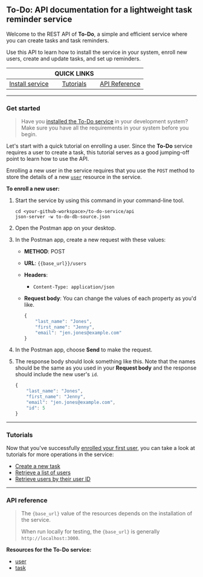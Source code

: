 ## To-Do: API documentation for a lightweight task reminder service

Welcome to the REST API of **To-Do**, a simple and efficient service where you can create tasks and task reminders.

Use this API to learn how to install the service in your system, enroll new users, create and update tasks, and set up reminders.

|                 |  QUICK LINKS |           |
|-----------------|:-------------:|-----------|
| [Install service](../before-you-start-a-tutorial.md) | [Tutorials](#tutorials) | [API Reference](#api-reference) |

---

### Get started

> Have you [installed the To-Do service](../before-you-start-a-tutorial.md) in your development system? Make sure you have all the requirements in your system before you begin.

Let's start with a quick tutorial on enrolling a user. Since the **To-Do** service requires a user to create a task, this tutorial serves as a good jumping-off point to learn how to use the API.

Enrolling a new user in the service requires that you use the `POST` method to store the details of a new [`user`](../api/user.md) resource in the service.

**To enroll a new user:**

1. Start the service by using this command in your command-line tool.

    ```shell
    cd <your-github-workspace>/to-do-service/api
    json-server -w to-do-db-source.json
    ```

2. Open the Postman app on your desktop.
3. In the Postman app, create a new request with these values:
    * **METHOD**: POST
    * **URL**: `{{base_url}}/users`
    * **Headers**:
        * `Content-Type: application/json`
    * **Request body**:
        You can change the values of each property as you'd like.

        ```js
        {
            "last_name": "Jones",
            "first_name": "Jenny",
            "email": "jen.jones@example.com"
        }
        ```

4. In the Postman app, choose **Send** to make the request.
5. The response body should look something like this. Note that the names should be the same as you used in your **Request body** and the response should include the new user's `id`.

    ```js
    {
        "last_name": "Jones",
        "first_name": "Jenny",
        "email": "jen.jones@example.com",
        "id": 5
    }
    ```

---

### Tutorials

Now that you've successfully [enrolled your first user](#get-started), you can take a look at tutorials for more operations in the service:

* [Create a new task](../tutorials/add-a-new-task.md)
* [Retrieve a list of users](../api/users-get-all-users.md)
* [Retrieve users by their user ID](../api/users-get-user-by-id.md)

---

### API reference

> The `{base_url}` value of the resources depends on the installation of the service.
>
> When run locally for testing, the `{base_url}` is generally `http://localhost:3000`.

**Resources for the To-Do service:**

* [user](../api/user.md)
* [task](../api/task.md)
